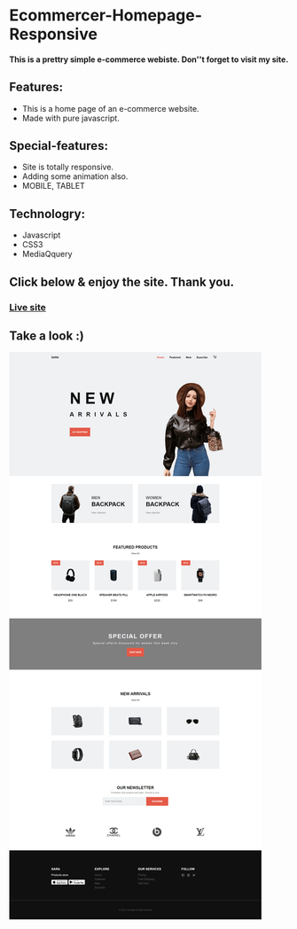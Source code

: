 # Ecommercer-Homepage-Responsive
#### This is a prettry simple e-commerce webiste. Don''t forget to visit my site.


## Features:
+ This is a home page of an e-commerce website.
+ Made with pure javascript. 
## Special-features: 
+ Site is totally responsive.
+ Adding some animation also.
+ MOBILE, TABLET 

## Technologry: 
+ Javascript
+ CSS3
+ MediaQquery

## Click below & enjoy the site. Thank you.
### [Live site](https://raihanwebmaster.github.io/Ecommercer-Homepage-Responsive/)

## Take a look :)
![alt_text](images/download.png)

